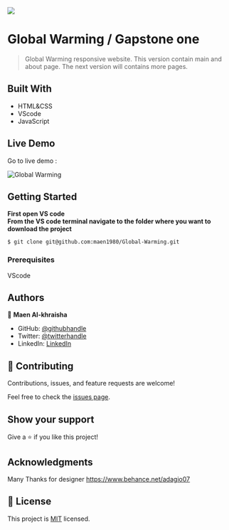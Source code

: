 ![](https://img.shields.io/badge/Microverse-blueviolet)

# Global Warming / Gapstone one

> Global Warming responsive website.
> This version contain main and about page.
> The next version will contains more pages.
## Built With

- HTML&CSS
- VScode 
- JavaScript

## Live Demo 

Go to live demo : 

![Global Warming](https://drive.google.com/file/d/1t-vB2QbthrtTBqBV6YxEUTHenEgFLf01/view?usp=sharing)


## Getting Started

**First open VS code**<br/>
**From the VS code terminal navigate to the folder where you want to download the project**<br/>
```
$ git clone git@github.com:maen1980/Global-Warming.git
```



### Prerequisites
VScode


## Authors

👤 **Maen Al-khraisha**

- GitHub: [@githubhandle](https://github.com/maen1980)
- Twitter: [@twitterhandle](https://twitter.com/AlkhryshaM)
- LinkedIn: [LinkedIn](https://www.linkedin.com/in/ma-en-mohammad-303930100/)



## 🤝 Contributing

Contributions, issues, and feature requests are welcome!

Feel free to check the [issues page](../../issues/).

## Show your support

Give a ⭐️ if you like this project!

## Acknowledgments

Many Thanks for designer 
https://www.behance.net/adagio07

## 📝 License

This project is [MIT](./MIT.md) licensed.